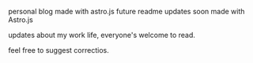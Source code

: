 
personal blog made with astro.js
future readme updates soon
made with Astro.js

updates about my work life, everyone's welcome to read.

feel free to suggest correctios.
